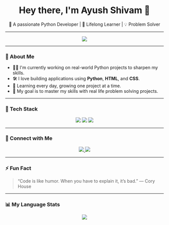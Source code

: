 <h1 align="center">Hey there, I'm Ayush Shivam 👋</h1> 
<p align="center">
  🚀 A passionate Python Developer | 🧠 Lifelong Learner | 💡 Problem Solver
</p>

---

<p align="center">
  <img src="https://github-readme-stats.vercel.app/api?username=CodesByAyushShivam&show_icons=true&theme=dark&count_private=true" />
</p>

---

### 💼 About Me

- 🧑‍💻 I'm currently working on real-world Python projects to sharpen my skills.
- 🛠️ I love building applications using **Python**, **HTML**, and **CSS**.
- 🌱 Learning every day, growing one project at a time.
- 📂 My goal is to master my skills with real life problem solving projects.

---

### 🧰 Tech Stack

<p align="center">
  <img src="https://img.shields.io/badge/-Python-333?style=for-the-badge&logo=python&logoColor=yellow" />
  <img src="https://img.shields.io/badge/-HTML5-333?style=for-the-badge&logo=html5&logoColor=orange" />
  <img src="https://img.shields.io/badge/-CSS3-333?style=for-the-badge&logo=css&logoColor=blue" />
</p>

---

### 🔗 Connect with Me

<p align="center">
  <a href="mailto:ayushshivam7245@gmail.com">
    <img src="https://img.shields.io/badge/Email-D14836?style=for-the-badge&logo=gmail&logoColor=white"/>
  </a>
  <a href="https://telegram.me/ElderflameX" target="_blank">
    <img src="https://img.shields.io/badge/Telegram-0A66C2?style=for-the-badge&logo=Telegram&logoColor=white"/>
  </a>
</p>

---

### ⚡ Fun Fact

> “Code is like humor. When you have to explain it, it’s bad.” — Cory House

---

### 📊 My Language Stats

<p align="center">
  <img src="https://github-readme-stats.vercel.app/api/top-langs/?username=CodesByAyushShivam&layout=normal&theme=github_dark&langs_count=8" />
</p>
